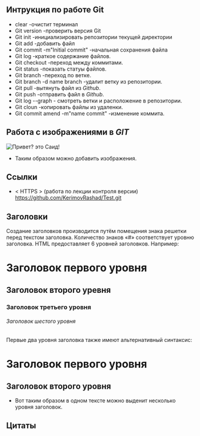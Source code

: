 ## Интрукция по работе Git

* clear -очистит терминал
* Git version -проверить версия Git
* Git init -инициализировать репозитории текущей директории
* Git add -добавить файл
* Git commit -m"Initial commit" -начальная сохранения файла
* Git log -краткое содержание файлов.
* Git checkout -переход между коммитами.
* Git status -показать статуы файлов.
* Git branch -переход по ветке.
* Git branch -d name branch -удалит ветку из репозитории.
* Git pull -вытянуть файл из *Github*.
* Git push -отправить файл в *Github*.
* Git log --graph - смотреть ветки и расположение в репозитории.
* Git cloun -копировать файлы из удаленки.
* Git commit amend -m"name commit" -изменение коммита. 

## Работа с изображениями в *GIT*
![Привет? это Саид!](radost.jpg)

* Таким образом можно добавить изображения.

## Ссылки

* < HTTPS > (работа по лекции контроля версии) https://github.com/KerimovRashad/Test.git 

## Заголовки

Создание заголовков производится путём помещения знака решетки перед текстом заголовка. Количество знаков «#» соответствует уровню заголовка. HTML предоставляет 6 уровней заголовков. Например:

# Заголовок первого уровня

## Заголовок второго уревня

### Заголовок третьего уровня

###### Заголовок шестого уровня

Первые два уровня заголовка также имеют альтернативный синтаксис:

Заголовок первого уровня
========================

Заголовок второго уровня
------------------------

* Вот таким образом в одном тексте можно выденит несколько уровня заголовок.

## Цитаты 


